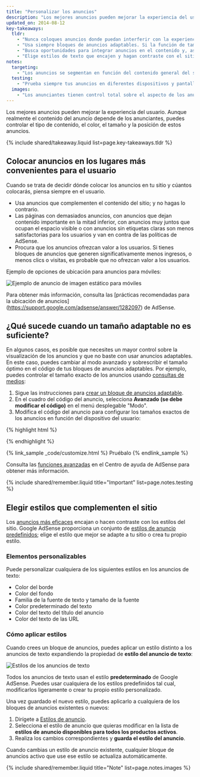```yaml
---
title: "Personalizar los anuncios"
description: "Los mejores anuncios pueden mejorar la experiencia del usuario. Aunque realmente el contenido del anuncio depende de los anunciantes, puedes controlar el tipo de contenido, el color, el tamaño y la posición de estos anuncios."
updated_on: 2014-08-12
key-takeaways:
  tldr:
    - "Nunca coloques anuncios donde puedan interferir con la experiencia que deseas para el usuario en tu sitio. Procura que los anuncios de la mitad superior de la página no dejen el contenido importante debajo."
    - "Usa siempre bloques de anuncios adaptables. Si la función de tamaño óptimo no es suficiente, cambia al modo avanzado."
    - "Busca oportunidades para integrar anuncios en el contenido y, así, evitar que estos pasen desapercibidos."
    - "Elige estilos de texto que encajen y hagan contraste con el sitio, y que además lo complementen."
notes:
  targeting:
    - "Los anuncios se segmentan en función del contenido general del sitio, no de las palabras clave ni de las categorías. Si quieres mostrar anuncios relacionados con determinados temas, incluye oraciones y párrafos completos sobre estos temas."
  testing:
    - "Prueba siempre tus anuncios en diferentes dispositivos y pantallas para asegurarte de que el diseño adaptable funcione correctamente."
  images:
    - "Los anunciantes tienen control total sobre el aspecto de los anuncios de display. Puedes influir en el tipo de anuncios de display que aparecen en el sitio mediante las opciones de ubicación y de tamaño, pero tienes ningún control sobre el contenido de la imagen."
---
```


<p class="intro">
  Los mejores anuncios pueden mejorar la experiencia del usuario. Aunque realmente el contenido del anuncio depende de los anunciantes, puedes controlar el tipo de contenido, el color, el tamaño y la posición de estos anuncios.
</p>




{% include shared/takeaway.liquid list=page.key-takeaways.tldr %}

## Colocar anuncios en los lugares más convenientes para el usuario

Cuando se trata de decidir dónde colocar los anuncios en tu sitio
y cúantos colocarás, piensa siempre en el usuario.

* Usa anuncios que complementen el contenido del sitio; y no hagas lo contrario.
* Las páginas con demasiados anuncios, con anuncios que dejan contenido importante en la mitad inferior, con anuncios muy juntos que ocupan el espacio visible o con anuncios sin etiquetas claras son menos satisfactorias para los usuarios y van en contra de las políticas de AdSense.
* Procura que los anuncios ofrezcan valor a los usuarios. Si tienes bloques de anuncios que generen significativamente menos ingresos, o menos clics o visitas, es probable que no ofrezcan valor a los usuarios.

Ejemplo de opciones de ubicación para anuncios para móviles:

<img src="images/mobile_ads_placement.png" class="center" alt="Ejemplo de anuncio de imagen estático para móviles">

Para obtener más información, consulta las
[prácticas recomendadas para la ubicación de anuncios] (https://support.google.com/adsense/answer/1282097) de AdSense.


## ¿Qué sucede cuando un tamaño adaptable no es suficiente?
En algunos casos, es posible que necesites un mayor control sobre la visualización de los anuncios y que no baste con usar anuncios adaptables.  En este caso, puedes cambiar al modo avanzado y sobrescribir el tamaño óptimo en el código de tus bloques de anuncios adaptables.
Por ejemplo, puedes controlar el tamaño exacto de los anuncios usando [consultas de medios]({{site.fundamentals}}/layouts/rwd-fundamentals/use-media-queries.html):

1. Sigue las instrucciones para [crear un bloque de anuncios adaptable]({{site.fundamentals}}/monetization/ads/include-ads.html#create-ad-units).
2. En el cuadro del código del anuncio, selecciona <strong>Avanzado (se debe modificar el código)</strong> en el menú desplegable "Modo".
3. Modifica el código del anuncio para configurar los tamaños exactos de los anuncios en función del dispositivo del usuario:

{% highlight html %}
<ins class="adsbygoogle adslot_1"
    style="display:block;"
    data-ad-client="ca-pub-1234"
    data-ad-slot="5678"></ins>
<script async src="//pagead2.googlesyndication.com/pagead/js/adsbygoogle.js"></script>
<script>(adsbygoogle = window.adsbygoogle || []).push({});</script>
{% endhighlight %}

{% link_sample _code/customize.html %}
  Pruébalo
{% endlink_sample %}

Consulta las [funciones avanzadas](https://support.google.com/adsense/answer/3543893) en el Centro de ayuda de AdSense para obtener más información.

{% include shared/remember.liquid title="Important" list=page.notes.testing %}

## Elegir estilos que complementen el sitio

Los [anuncios más eficaces](https://support.google.com/adsense/answer/17957) encajan o hacen contraste con los estilos del sitio. Google AdSense proporciona un conjunto de [estilos de anuncio predefinidos](https://support.google.com/adsense/answer/6002585); elige el estilo que mejor se adapte a tu sitio o crea tu propio estilo.

### Elementos personalizables

Puede personalizar cualquiera de los siguientes estilos en los anuncios de texto:

* Color del borde
* Color del fondo
* Familia de la fuente de texto y tamaño de la fuente
* Color predeterminado del texto
* Color del texto del título del anuncio
* Color del texto de las URL

### Cómo aplicar estilos

Cuando crees un bloque de anuncios, puedes aplicar un estilo distinto a los anuncios de texto expandiendo la propiedad de <strong>estilo del anuncio de texto</strong>:

<img src="images/customize.png" class="center" alt="Estilos de los anuncios de texto">

Todos los anuncios de texto usan el estilo <strong>predeterminado</strong> de Google AdSense.  Puedes usar cualquiera de los estilos predefinidos tal cual, modificarlos ligeramente o crear tu propio estilo personalizado.

Una vez guardado el nuevo estilo, puedes aplicarlo a cualquiera de los bloques de anuncios existentes
o nuevos:

1. Dirígete a [Estilos de anuncio](https://www.google.com/adsense/app#myads-springboard/view=AD_STYLES).
2. Selecciona el estilo de anuncio que quieras modificar en la lista de <strong>estilos de anuncio disponibles para todos los productos activos</strong>.
3. Realiza los cambios correspondientes y <strong>guarda el estilo del anuncio</strong>.

Cuando cambias un estilo de anuncio existente, cualquier bloque de anuncios activo que use ese estilo se actualiza automáticamente.

{% include shared/remember.liquid title="Note" list=page.notes.images %}

